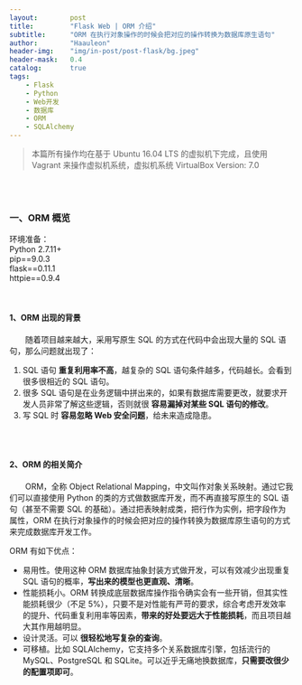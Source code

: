 ```yaml
---
layout:        post
title:         "Flask Web | ORM 介绍"
subtitle:      "ORM 在执行对象操作的时候会把对应的操作转换为数据库原生语句"
author:        "Haauleon"
header-img:    "img/in-post/post-flask/bg.jpeg"
header-mask:   0.4
catalog:       true
tags:
    - Flask
    - Python
    - Web开发
    - 数据库
    - ORM
    - SQLAlchemy
---
```


> 本篇所有操作均在基于 Ubuntu 16.04 LTS 的虚拟机下完成，且使用 Vagrant 来操作虚拟机系统，虚拟机系统 VirtualBox Version: 7.0 

<br>
<br>

### 一、ORM 概览
环境准备：     
Python 2.7.11+      
pip==9.0.3     
flask==0.11.1   
httpie==0.9.4     

<br>

#### 1、ORM 出现的背景 
&emsp;&emsp;随着项目越来越大，采用写原生 SQL 的方式在代码中会出现大量的 SQL 语句，那么问题就出现了：    
1. SQL 语句 **重复利用率不高**，越复杂的 SQL 语句条件越多，代码越长。会看到很多很相近的 SQL 语句。     
2. 很多 SQL 语句是在业务逻辑中拼出来的，如果有数据库需要更改，就要求开发人员非常了解这些逻辑，否则就很 **容易漏掉对某些 SQL 语句的修改**。     
3. 写 SQL 时 **容易忽略 Web 安全问题**，给未来造成隐患。      

<br>
<br>

#### 2、ORM 的相关简介
&emsp;&emsp;ORM，全称 Object Relational Mapping，中文叫作对象关系映射。通过它我们可以直接使用 Python 的类的方式做数据库开发，而不再直接写原生的 SQL 语句（甚至不需要 SQL 的基础）。通过把表映射成类，把行作为实例，把字段作为属性，ORM 在执行对象操作的时候会把对应的操作转换为数据库原生语句的方式来完成数据库开发工作。     

ORM 有如下优点：     
- 易用性。使用这种 ORM 数据库抽象封装方式做开发，可以有效减少出现重复 SQL 语句的概率，**写出来的模型也更直观、清晰**。     
- 性能损耗小。ORM 转换成底层数据库操作指令确实会有一些开销，但其实性能损耗很少（不足 5%），只要不是对性能有严苛的要求，综合考虑开发效率的提升、代码重复利用率等因素，**带来的好处要远大于性能损耗**，而且项目越大其作用越明显。     
- 设计灵活。可以 **很轻松地写复杂的查询**。    
- 可移植。比如 SQLAlchemy，它支持多个关系数据库引擎，包括流行的 MySQL、PostgreSQL 和 SQLite。可以近乎无痛地换数据库，**只需要改很少的配置项即可**。